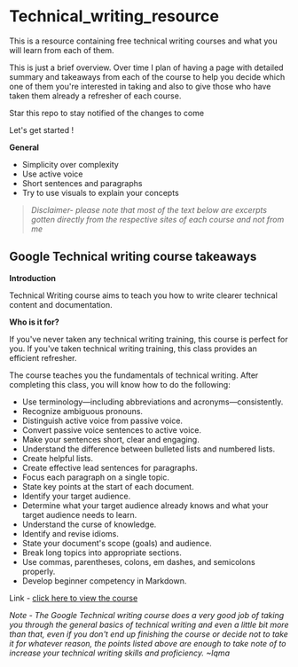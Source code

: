 # Technical_writing_resource
This is a resource containing free technical writing courses and what you will learn from each of them. 

This is just a brief overview. Over time I plan of having a page with detailed summary and takeaways from each of the course to help you decide which one of them you're interested in taking and also to give those who have taken them already a refresher of each course.

Star this repo to stay notified of the changes to come

Let's get started !

**General** 

- Simplicity over complexity
- Use active voice
- Short sentences and paragraphs
- Try to use visuals to explain your concepts

> *Disclaimer- please note that most of the text below are excerpts gotten directly from the respective sites of each course and not from me*
> 

 

## **Google Technical writing course takeaways**

**Introduction** 

Technical Writing course aims to teach you how to write clearer technical content and documentation.

**Who is it for?**

If you've never taken any technical writing training, this course is perfect for you. If you've taken technical writing training, this class provides an efficient refresher.

The course teaches you the fundamentals of technical writing. After completing this class, you will know how to do the following:

- Use terminology—including abbreviations and acronyms—consistently.
- Recognize ambiguous pronouns.
- Distinguish active voice from passive voice.
- Convert passive voice sentences to active voice.
- Make your sentences short, clear and engaging.
- Understand the difference between bulleted lists and numbered lists.
- Create helpful lists.
- Create effective lead sentences for paragraphs.
- Focus each paragraph on a single topic.
- State key points at the start of each document.
- Identify your target audience.
- Determine what your target audience already knows and what your target audience needs to learn.
- Understand the curse of knowledge.
- Identify and revise idioms.
- State your document's scope (goals) and audience.
- Break long topics into appropriate sections.
- Use commas, parentheses, colons, em dashes, and semicolons properly.
- Develop beginner competency in Markdown.

Link - [click here to view the course](https://developers.google.com/tech-writing/overview) 

*Note - The Google Technical writing course does a very good job of taking you through the general basics of technical writing and even a little bit more than that, even if you don't end up finishing the course or decide not to take it for whatever reason, the points listed above are enough to take note of to increase your technical writing skills and proficiency.                                 ~Iqma*
